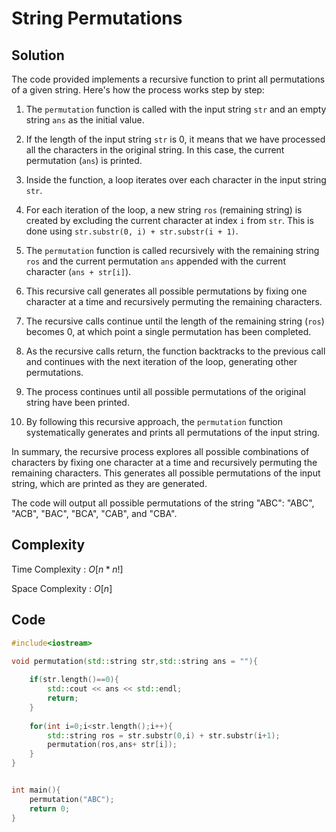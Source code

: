 
# String Permutations

## Solution


The code provided implements a recursive function to print all permutations of a given string. Here's how the process works step by step:

1. The `permutation` function is called with the input string `str` and an empty string `ans` as the initial value.

2. If the length of the input string `str` is 0, it means that we have processed all the characters in the original string. In this case, the current permutation (`ans`) is printed.

3. Inside the function, a loop iterates over each character in the input string `str`.

4. For each iteration of the loop, a new string `ros` (remaining string) is created by excluding the current character at index `i` from `str`. This is done using `str.substr(0, i) + str.substr(i + 1)`.

5. The `permutation` function is called recursively with the remaining string `ros` and the current permutation `ans` appended with the current character (`ans + str[i]`).

6. This recursive call generates all possible permutations by fixing one character at a time and recursively permuting the remaining characters.

7. The recursive calls continue until the length of the remaining string (`ros`) becomes 0, at which point a single permutation has been completed.

8. As the recursive calls return, the function backtracks to the previous call and continues with the next iteration of the loop, generating other permutations.

9. The process continues until all possible permutations of the original string have been printed.

10. By following this recursive approach, the `permutation` function systematically generates and prints all permutations of the input string.

In summary, the recursive process explores all possible combinations of characters by fixing one character at a time and recursively permuting the remaining characters. This generates all possible permutations of the input string, which are printed as they are generated.

The code will output all possible permutations of the string "ABC": "ABC", "ACB", "BAC", "BCA", "CAB", and "CBA".


## Complexity

Time Complexity : $O [ n * n! ]$

Space Complexity : $O [ n ]$

## Code

```cpp
#include<iostream>

void permutation(std::string str,std::string ans = ""){
    
    if(str.length()==0){
        std::cout << ans << std::endl;
        return;
    }
    
    for(int i=0;i<str.length();i++){
        std::string ros = str.substr(0,i) + str.substr(i+1);
        permutation(ros,ans+ str[i]);
    }
}


int main(){
	permutation("ABC");
	return 0;
}
```
